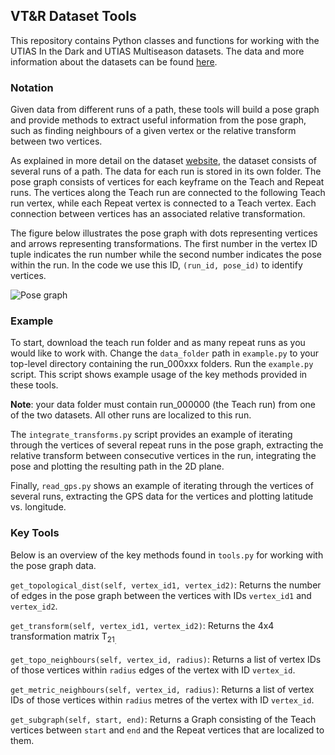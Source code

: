 ## VT&R Dataset Tools

This repository contains Python classes and functions for working with the UTIAS In the Dark and UTIAS Multiseason datasets.
The data and more information about the datasets can be found [here](http://asrl.utias.utoronto.ca/datasets/2020-vtr-dataset/index.html).

### Notation

Given data from different runs of a path, these tools will build a pose graph and provide methods to extract useful information from the pose graph, such as finding neighbours of a given vertex or the relative transform between two vertices.

As explained in more detail on the dataset [website](http://asrl.utias.utoronto.ca/datasets/2020-vtr-dataset/index.html), the dataset consists of several runs of a path. The data for each run is stored in its own folder. The pose graph consists of vertices for each keyframe on the Teach and Repeat runs. The vertices along the Teach run are connected to the following Teach run vertex, while each Repeat vertex is connected to a Teach vertex. Each connection between vertices has an associated relative transformation.

The figure below illustrates the pose graph with dots representing vertices and arrows representing transformations. The first number in the vertex ID tuple indicates the run number while the second number indicates the pose within the run. In the code we use this ID, `(run_id, pose_id)` to identify vertices.

![Pose graph](http://asrl.utias.utoronto.ca/datasets/2020-vtr-dataset/images/pose_graph.png)

### Example

To start, download the teach run folder and as many repeat runs as you would like to work with.
Change the `data_folder` path in `example.py` to your top-level directory containing the run_000xxx folders.
Run the `example.py` script. This script shows example usage of the key methods provided in these tools. 

**Note**: your data folder must contain run_000000 (the Teach run) from one of the two datasets. All other runs are localized to this run.

The `integrate_transforms.py` script provides an example of iterating through the vertices of several repeat runs in the pose graph, extracting the relative transform between consecutive vertices in the run, integrating the pose and plotting the resulting path in the 2D plane.

Finally, `read_gps.py` shows an example of iterating through the vertices of several runs, extracting the GPS data for the vertices and plotting latitude vs. longitude. 

### Key Tools

Below is an overview of the key methods found in `tools.py` for working with the pose graph data. 

`get_topological_dist(self, vertex_id1, vertex_id2)`: Returns the number of edges in the pose graph between the vertices with IDs `vertex_id1` and `vertex_id2`.

`get_transform(self, vertex_id1, vertex_id2)`: Returns the 4x4 transformation matrix T<sub>21<sub>.

`get_topo_neighbours(self, vertex_id, radius)`: Returns a list of vertex IDs of those vertices within `radius` edges of the vertex with ID `vertex_id`.

`get_metric_neighbours(self, vertex_id, radius)`: Returns a list of vertex IDs of those vertices within `radius` metres of the vertex with ID `vertex_id`.

`get_subgraph(self, start, end)`: Returns a Graph consisting of the Teach vertices between `start` and `end` and the Repeat vertices that are localized to them. 
